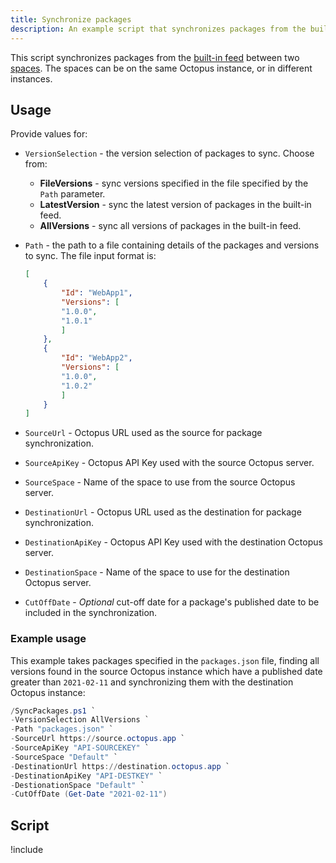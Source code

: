 ```yaml
---
title: Synchronize packages
description: An example script that synchronizes packages from the built-in feed between two spaces in Octopus using the REST API.
---
```


This script synchronizes packages from the [built-in feed](/docs/packaging-applications/package-repositories/built-in-repository/index.md) between two [spaces](/docs/administration/spaces/index.md). The spaces can be on the same Octopus instance, or in different instances.

## Usage

Provide values for:

- `VersionSelection` - the version selection of packages to sync. Choose from:
    - **FileVersions** - sync versions specified in the file specified by the `Path` parameter.
    - **LatestVersion** - sync the latest version of packages in the built-in feed.
    - **AllVersions** - sync all versions of packages in the built-in feed.
- `Path` - the path to a file containing details of the packages and versions to sync. The file input format is:

    ```json
    [
        {
            "Id": "WebApp1",
            "Versions": [
            "1.0.0",
            "1.0.1"
            ]
        },
        {
            "Id": "WebApp2",
            "Versions": [
            "1.0.0",
            "1.0.2"
            ]
        }
    ]
    ```
- `SourceUrl` - Octopus URL used as the source for package synchronization.
- `SourceApiKey` - Octopus API Key used with the source Octopus server.
- `SourceSpace` - Name of the space to use from the source Octopus server.
- `DestinationUrl` - Octopus URL used as the destination for package synchronization.
- `DestinationApiKey` - Octopus API Key used with the destination Octopus server.
- `DestinationSpace` - Name of the space to use for the destination Octopus server.
- `CutOffDate` - *Optional* cut-off date for a package's published date to be included in the synchronization.

### Example usage

This example takes packages specified in the `packages.json` file, finding all versions found in the source Octopus instance which have a published date greater than `2021-02-11` and synchronizing them with the destination Octopus instance:

```powershell
/SyncPackages.ps1 `
-VersionSelection AllVersions `
-Path "packages.json" `
-SourceUrl https://source.octopus.app `
-SourceApiKey "API-SOURCEKEY" `
-SourceSpace "Default" `
-DestinationUrl https://destination.octopus.app `
-DestinationApiKey "API-DESTKEY" `
-DestionationSpace "Default" `
-CutOffDate (Get-Date "2021-02-11")
```

## Script

!include <sync-packages-scripts>